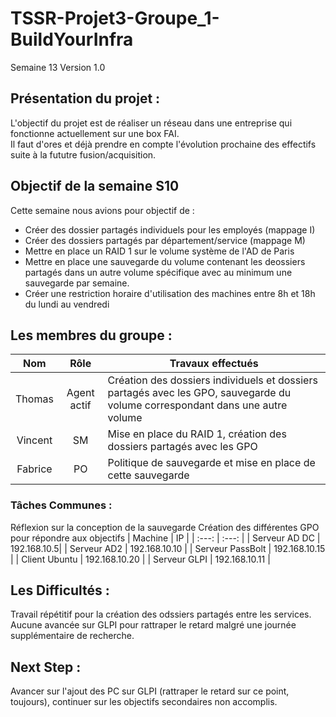 # TSSR-Projet3-Groupe_1-BuildYourInfra
Semaine 13
Version 1.0


## Présentation du projet :
L'objectif du projet est de réaliser un réseau dans une entreprise qui fonctionne actuellement sur une box FAI.  
Il faut d'ores et déjà prendre en compte l'évolution prochaine des effectifs suite à la fututre fusion/acquisition.

## Objectif de la semaine S10  
Cette semaine nous avions pour objectif de :   

- Créer des dossier partagés individuels pour les employés (mappage I)
- Créer des dossiers partagés par département/service (mappage M)
- Mettre en place un RAID 1 sur le volume système de l'AD de Paris
- Mettre en place une sauvegarde du volume contenant les deossiers partagés dans un autre volume spécifique avec au minimum une sauvegarde par semaine.
- Créer une restriction horaire d'utilisation des machines entre 8h et 18h du lundi au vendredi


## Les membres du groupe :

|Nom|Rôle|Travaux effectués|
| :---: | :---: | --- |
|Thomas | Agent actif | Création des dossiers individuels et dossiers partagés avec les GPO, sauvegarde du volume correspondant dans une autre volume |
|Vincent | SM | Mise en place du RAID 1, création des dossiers partagés avec les GPO |
|Fabrice | PO | Politique de sauvegarde et mise en place de cette sauvegarde |


### Tâches Communes : 
Réflexion sur la conception de la sauvegarde
Création des différentes GPO pour répondre aux objectifs
| Machine | IP |
|  :---: | :---: |
| Serveur AD DC | 192.168.10.5|
| Serveur AD2  | 192.168.10.10 |
| Serveur PassBolt | 192.168.10.15 |
| Client Ubuntu  | 192.168.10.20 |
| Serveur GLPI  | 192.168.10.11 |

## Les Difficultés :
Travail répétitif pour la création des odssiers partagés entre les services. Aucune avancée sur GLPI pour rattraper le retard malgré une journée supplémentaire de recherche.

## Next Step : 

Avancer sur l'ajout des PC sur GLPI (rattraper le retard sur ce point, toujours), continuer sur les objectifs secondaires non accomplis.
